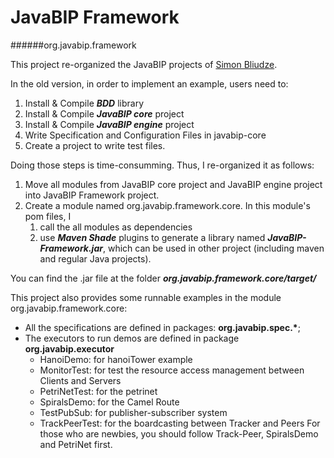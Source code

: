 # JavaBIP Framework
######org.javabip.framework

This project re-organized the JavaBIP projects of [Simon Bliudze](https://github.com/sbliudze "Named link title").

In the old version, in order to implement an example, users need to:
1. Install & Compile ___BDD___ library
2. Install & Compile ___JavaBIP core___ project
3. Install & Compile ___JavaBIP engine___ project
4. Write Specification and Configuration Files in javabip-core
5. Create a project to write test files.

Doing those steps is time-consumming. Thus, I re-organized it as follows:
1. Move all modules from JavaBIP core project and JavaBIP engine project into JavaBIP Framework project.
2. Create a module named org.javabip.framework.core. In this module's pom files, I
	1. call the all modules as dependencies
	2. use ___Maven Shade___ plugins to generate a library named ___JavaBIP-Framework.jar___, which can be used in other project (including maven and regular Java projects).

You can find the .jar file at the folder ___org.javabip.framework.core/target/___


This project also provides some runnable examples in the module org.javabip.framework.core:
* All the specifications are defined in packages: __org.javabip.spec.*__;
* The executors to run demos are defined in package __org.javabip.executor__
	* HanoiDemo: for hanoiTower example
	* MonitorTest: for test the resource access management between Clients and Servers
	* PetriNetTest: for the petrinet
	* SpiralsDemo: for the Camel Route
	* TestPubSub: for publisher-subscriber system
	* TrackPeerTest: for the boardcasting between Tracker and Peers
For those who are newbies, you should follow Track-Peer, SpiralsDemo and PetriNet first.